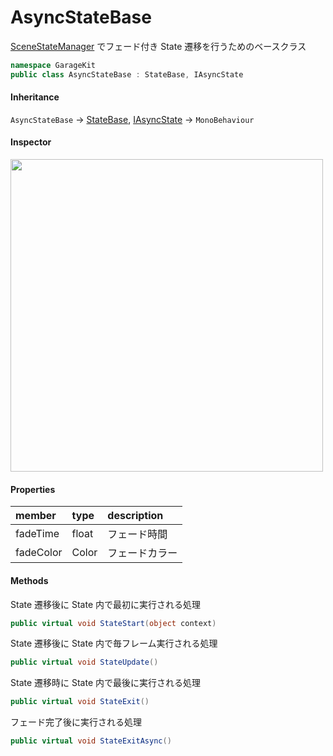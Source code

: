 # AsyncStateBase

[SceneStateManager](~/Scripts_ja/Managers/SceneStateManager.md) でフェード付き State 遷移を行うためのベースクラス

```csharp
namespace GarageKit
public class AsyncStateBase : StateBase, IAsyncState
```

#### Inheritance

`AsyncStateBase` -> [StateBase](~/Scripts_ja/Utils/State/Base/StateBase.md), [IAsyncState](~/Scripts_ja/Utils/State/Interface/IAsyncState.md) -> `MonoBehaviour`

#### Inspector

<img src="~/image/script_reference/asyncstatebase_inspector.png" width="500px"/>

#### Properties

|member|type|description|
|:--|:--|:--|
|fadeTime|float|フェード時間|
|fadeColor|Color|フェードカラー|

#### Methods

State 遷移後に State 内で最初に実行される処理
```csharp
public virtual void StateStart(object context)
```

State 遷移後に State 内で毎フレーム実行される処理
```csharp
public virtual void StateUpdate()
```

State 遷移時に State 内で最後に実行される処理
```csharp
public virtual void StateExit()
```

フェード完了後に実行される処理
```csharp
public virtual void StateExitAsync()
```
